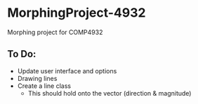 # MorphingProject-4932
Morphing project for COMP4932

To Do:
------
- Update user interface and options
- Drawing lines
- Create a line class
    - This should hold onto the vector (direction & magnitude)
